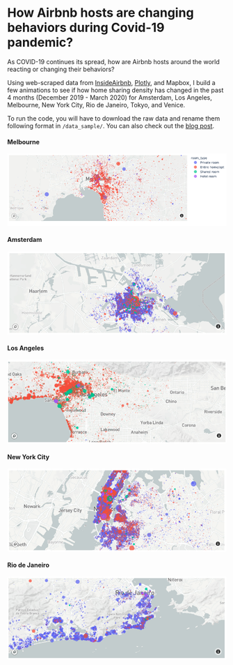 # How Airbnb hosts are changing behaviors during Covid-19 pandemic?

As COVID-19 continues its spread, how are Airbnb hosts around the world reacting or changing their behaviors?

Using web-scraped data from [InsideAirbnb](http://insideairbnb.com/), [Plotly](https://plotly.com/), and Mapbox, I build a few animations to see if how home sharing density has changed in the past 4 months (December 2019 - March 2020) for Amsterdam, Los Angeles, Melbourne, New York City, Rio de Janeiro, Tokyo, and Venice.

To run the code, you will have to download the raw data and rename them following format in `/data_sample/`. You can also check out the [blog post](https://taidn.site/airbnb-covid19-trends/).

#### Melbourne
![melbourne](melbourne.png)

#### Amsterdam
![amsterdam](amsterdam.png)

#### Los Angeles
![losangeles](losangeles.png)

#### New York City
![nyc](newyorkcity.png)

#### Rio de Janeiro
![rio](rio.png)
